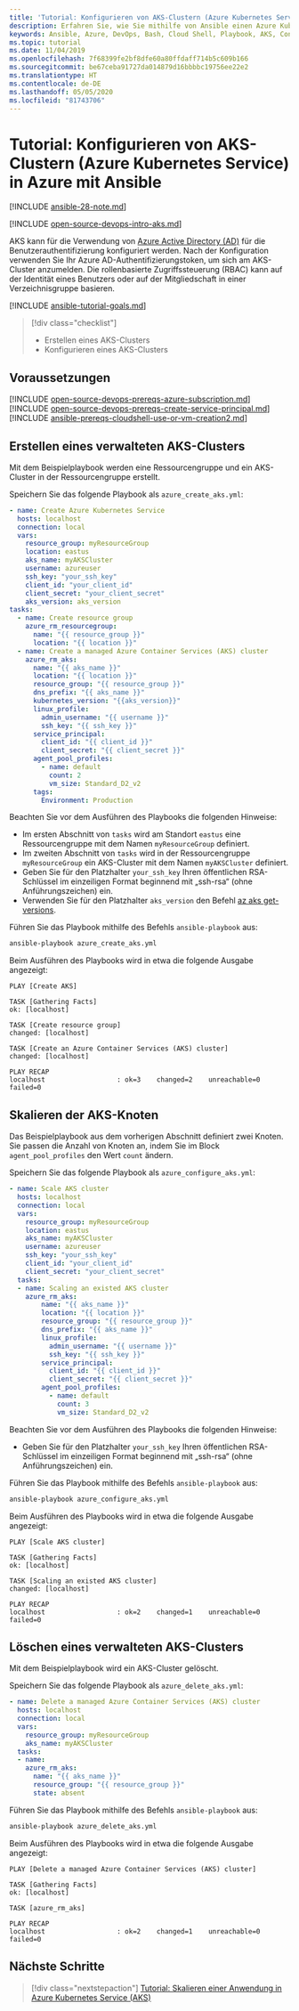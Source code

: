 ```yaml
---
title: 'Tutorial: Konfigurieren von AKS-Clustern (Azure Kubernetes Service) in Azure mithilfe von Ansible'
description: Erfahren Sie, wie Sie mithilfe von Ansible einen Azure Kubernetes Service-Cluster in Azure erstellen und verwalten können
keywords: Ansible, Azure, DevOps, Bash, Cloud Shell, Playbook, AKS, Container, Kubernetes
ms.topic: tutorial
ms.date: 11/04/2019
ms.openlocfilehash: 7f68399fe2bf8dfe60a80ffdaff714b5c609b166
ms.sourcegitcommit: be67ceba91727da014879d16bbbbc19756ee22e2
ms.translationtype: HT
ms.contentlocale: de-DE
ms.lasthandoff: 05/05/2020
ms.locfileid: "81743706"
---
```

# <a name="tutorial-configure-azure-kubernetes-service-aks-clusters-in-azure-using-ansible"></a>Tutorial: Konfigurieren von AKS-Clustern (Azure Kubernetes Service) in Azure mit Ansible

[!INCLUDE [ansible-28-note.md](includes/ansible-28-note.md)]

[!INCLUDE [open-source-devops-intro-aks.md](../includes/open-source-devops-intro-aks.md)]

AKS kann für die Verwendung von [Azure Active Directory (AD)](/azure/active-directory/) für die Benutzerauthentifizierung konfiguriert werden. Nach der Konfiguration verwenden Sie Ihr Azure AD-Authentifizierungstoken, um sich am AKS-Cluster anzumelden. Die rollenbasierte Zugriffssteuerung (RBAC) kann auf der Identität eines Benutzers oder auf der Mitgliedschaft in einer Verzeichnisgruppe basieren.

[!INCLUDE [ansible-tutorial-goals.md](includes/ansible-tutorial-goals.md)]

> [!div class="checklist"]
>
> * Erstellen eines AKS-Clusters
> * Konfigurieren eines AKS-Clusters

## <a name="prerequisites"></a>Voraussetzungen

[!INCLUDE [open-source-devops-prereqs-azure-subscription.md](../includes/open-source-devops-prereqs-azure-subscription.md)]
[!INCLUDE [open-source-devops-prereqs-create-service-principal.md](../includes/open-source-devops-prereqs-create-service-principal.md)]
[!INCLUDE [ansible-prereqs-cloudshell-use-or-vm-creation2.md](includes/ansible-prereqs-cloudshell-use-or-vm-creation2.md)]

## <a name="create-a-managed-aks-cluster"></a>Erstellen eines verwalteten AKS-Clusters

Mit dem Beispielplaybook werden eine Ressourcengruppe und ein AKS-Cluster in der Ressourcengruppe erstellt.

Speichern Sie das folgende Playbook als `azure_create_aks.yml`:

```yml
- name: Create Azure Kubernetes Service
  hosts: localhost
  connection: local
  vars:
    resource_group: myResourceGroup
    location: eastus
    aks_name: myAKSCluster
    username: azureuser
    ssh_key: "your_ssh_key"
    client_id: "your_client_id"
    client_secret: "your_client_secret"
    aks_version: aks_version
tasks:
  - name: Create resource group
    azure_rm_resourcegroup:
      name: "{{ resource_group }}"
      location: "{{ location }}"
  - name: Create a managed Azure Container Services (AKS) cluster
    azure_rm_aks:
      name: "{{ aks_name }}"
      location: "{{ location }}"
      resource_group: "{{ resource_group }}"
      dns_prefix: "{{ aks_name }}"
      kubernetes_version: "{{aks_version}}"
      linux_profile:
        admin_username: "{{ username }}"
        ssh_key: "{{ ssh_key }}"
      service_principal:
        client_id: "{{ client_id }}"
        client_secret: "{{ client_secret }}"
      agent_pool_profiles:
        - name: default
          count: 2
          vm_size: Standard_D2_v2
      tags:
        Environment: Production
```

Beachten Sie vor dem Ausführen des Playbooks die folgenden Hinweise:

- Im ersten Abschnitt von `tasks` wird am Standort `eastus` eine Ressourcengruppe mit dem Namen `myResourceGroup` definiert.
- Im zweiten Abschnitt von `tasks` wird in der Ressourcengruppe `myResourceGroup` ein AKS-Cluster mit dem Namen `myAKSCluster` definiert.
- Geben Sie für den Platzhalter `your_ssh_key` Ihren öffentlichen RSA-Schlüssel im einzeiligen Format beginnend mit „ssh-rsa“ (ohne Anführungszeichen) ein.
- Verwenden Sie für den Platzhalter `aks_version` den Befehl [az aks get-versions](/cli/azure/aks?view=azure-cli-latest#az-aks-get-versions).

Führen Sie das Playbook mithilfe des Befehls `ansible-playbook` aus:

```bash
ansible-playbook azure_create_aks.yml
```

Beim Ausführen des Playbooks wird in etwa die folgende Ausgabe angezeigt:

```Output
PLAY [Create AKS] 

TASK [Gathering Facts] 
ok: [localhost]

TASK [Create resource group] 
changed: [localhost]

TASK [Create an Azure Container Services (AKS) cluster] 
changed: [localhost]

PLAY RECAP 
localhost                  : ok=3    changed=2    unreachable=0    failed=0
```

## <a name="scale-aks-nodes"></a>Skalieren der AKS-Knoten

Das Beispielplaybook aus dem vorherigen Abschnitt definiert zwei Knoten. Sie passen die Anzahl von Knoten an, indem Sie im Block `agent_pool_profiles` den Wert `count` ändern.

Speichern Sie das folgende Playbook als `azure_configure_aks.yml`:

```yml
- name: Scale AKS cluster
  hosts: localhost
  connection: local
  vars:
    resource_group: myResourceGroup
    location: eastus
    aks_name: myAKSCluster
    username: azureuser
    ssh_key: "your_ssh_key"
    client_id: "your_client_id"
    client_secret: "your_client_secret"
  tasks:
  - name: Scaling an existed AKS cluster
    azure_rm_aks:
        name: "{{ aks_name }}"
        location: "{{ location }}"
        resource_group: "{{ resource_group }}"
        dns_prefix: "{{ aks_name }}"
        linux_profile:
          admin_username: "{{ username }}"
          ssh_key: "{{ ssh_key }}"
        service_principal:
          client_id: "{{ client_id }}"
          client_secret: "{{ client_secret }}"
        agent_pool_profiles:
          - name: default
            count: 3
            vm_size: Standard_D2_v2
```

Beachten Sie vor dem Ausführen des Playbooks die folgenden Hinweise:

- Geben Sie für den Platzhalter `your_ssh_key` Ihren öffentlichen RSA-Schlüssel im einzeiligen Format beginnend mit „ssh-rsa“ (ohne Anführungszeichen) ein.

Führen Sie das Playbook mithilfe des Befehls `ansible-playbook` aus:

```bash
ansible-playbook azure_configure_aks.yml
```

Beim Ausführen des Playbooks wird in etwa die folgende Ausgabe angezeigt:

```Output
PLAY [Scale AKS cluster] 

TASK [Gathering Facts] 
ok: [localhost]

TASK [Scaling an existed AKS cluster] 
changed: [localhost]

PLAY RECAP 
localhost                  : ok=2    changed=1    unreachable=0    failed=0
```

## <a name="delete-a-managed-aks-cluster"></a>Löschen eines verwalteten AKS-Clusters

Mit dem Beispielplaybook wird ein AKS-Cluster gelöscht.

Speichern Sie das folgende Playbook als `azure_delete_aks.yml`:


```yml
- name: Delete a managed Azure Container Services (AKS) cluster
  hosts: localhost
  connection: local
  vars:
    resource_group: myResourceGroup
    aks_name: myAKSCluster
  tasks:
  - name:
    azure_rm_aks:
      name: "{{ aks_name }}"
      resource_group: "{{ resource_group }}"
      state: absent
  ```

Führen Sie das Playbook mithilfe des Befehls `ansible-playbook` aus:

```bash
ansible-playbook azure_delete_aks.yml
```

Beim Ausführen des Playbooks wird in etwa die folgende Ausgabe angezeigt:

```Output
PLAY [Delete a managed Azure Container Services (AKS) cluster] 

TASK [Gathering Facts] 
ok: [localhost]

TASK [azure_rm_aks] 

PLAY RECAP 
localhost                  : ok=2    changed=1    unreachable=0    failed=0
```

## <a name="next-steps"></a>Nächste Schritte

> [!div class="nextstepaction"]
> [Tutorial: Skalieren einer Anwendung in Azure Kubernetes Service (AKS)](/azure/aks/tutorial-kubernetes-scale)